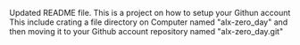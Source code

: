 Updated README file. This is a project on how to setup your Githun account 
This include crating a file directory on Computer named "alx-zero_day" and then moving it to your Github account repository named "alx-zero_day.git"
